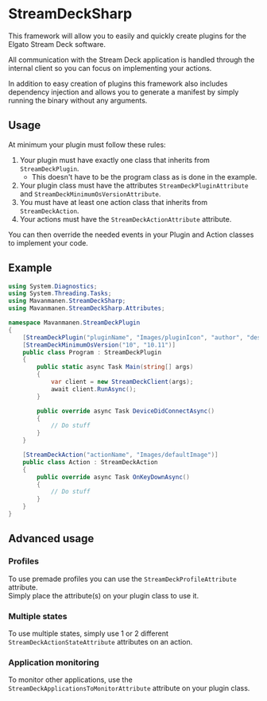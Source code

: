 # StreamDeckSharp

This framework will allow you to easily and quickly create plugins for the Elgato Stream Deck software.

All communication with the Stream Deck application is handled through the internal client so you can focus on implementing your actions.

In addition to easy creation of plugins this framework also includes dependency injection and allows you to generate a manifest by simply running the binary without any arguments.


## Usage

At minimum your plugin must follow these rules:

1. Your plugin must have exactly one class that inherits from `StreamDeckPlugin`.
    - This doesn't have to be the program class as is done in the example.
2. Your plugin class must have the attributes `StreamDeckPluginAttribute` and `StreamDeckMinimumOsVersionAttribute`.
3. You must have at least one action class that inherits from `StreamDeckAction`.
4. Your actions must have the `StreamDeckActionAttribute` attribute.

You can then override the needed events in your Plugin and Action classes to implement your code.

## Example
```csharp
using System.Diagnostics;
using System.Threading.Tasks;
using Mavanmanen.StreamDeckSharp;
using Mavanmanen.StreamDeckSharp.Attributes;

namespace Mavanmanen.StreamDeckPlugin
{
    [StreamDeckPlugin("pluginName", "Images/pluginIcon", "author", "description", "1.0")]
    [StreamDeckMinimumOsVersion("10", "10.11")]
    public class Program : StreamDeckPlugin
    {
        public static async Task Main(string[] args)
        {
            var client = new StreamDeckClient(args);
            await client.RunAsync();
        }

        public override async Task DeviceDidConnectAsync()
        {
            // Do stuff
        }
    }

    [StreamDeckAction("actionName", "Images/defaultImage")]
    public class Action : StreamDeckAction
    {
        public override async Task OnKeyDownAsync()
        {
            // Do stuff
        }
    }
}
```

## Advanced usage

### Profiles
To use premade profiles you can use the `StreamDeckProfileAttribute` attribute.<br/>
Simply place the attribute(s) on your plugin class to use it.

### Multiple states
To use multiple states, simply use 1 or 2 different `StreamDeckActionStateAttribute` attributes on an action.

### Application monitoring
To monitor other applications, use the `StreamDeckApplicationsToMonitorAttribute` attribute on your plugin class.